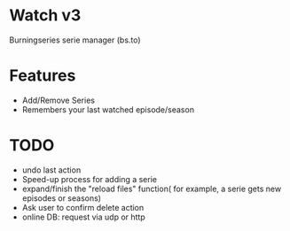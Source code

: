 # Watch v3
Burningseries serie manager (bs.to)

# Features
- Add/Remove Series
- Remembers your last watched episode/season

# TODO
- undo last action
- Speed-up process for adding a serie
- expand/finish the "reload files" function( for example, a serie gets new episodes or seasons)
- Ask user to confirm delete action
- online DB: request via udp or http
